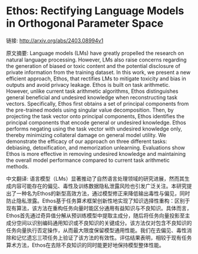 # Ethos: Rectifying Language Models in Orthogonal Parameter Space

链接: http://arxiv.org/abs/2403.08994v1

原文摘要:
Language models (LMs) have greatly propelled the research on natural language
processing. However, LMs also raise concerns regarding the generation of biased
or toxic content and the potential disclosure of private information from the
training dataset. In this work, we present a new efficient approach, Ethos,
that rectifies LMs to mitigate toxicity and bias in outputs and avoid privacy
leakage. Ethos is built on task arithmetic. However, unlike current task
arithmetic algorithms, Ethos distinguishes general beneficial and undesired
knowledge when reconstructing task vectors. Specifically, Ethos first obtains a
set of principal components from the pre-trained models using singular value
decomposition. Then, by projecting the task vector onto principal components,
Ethos identifies the principal components that encode general or undesired
knowledge. Ethos performs negating using the task vector with undesired
knowledge only, thereby minimizing collateral damage on general model utility.
We demonstrate the efficacy of our approach on three different tasks:
debiasing, detoxification, and memorization unlearning. Evaluations show Ethos
is more effective in removing undesired knowledge and maintaining the overall
model performance compared to current task arithmetic methods.

中文翻译:
语言模型（LMs）显著推动了自然语言处理领域的研究进展，然而其生成内容可能存在的偏见、毒性及训练数据隐私泄露风险也引发广泛关注。本研究提出了一种名为Ethos的新型高效方法，通过模型修正来降低输出毒性与偏见，同时防止隐私泄露。Ethos基于任务算术框架创新性地实现了知识选择性重构：区别于现有算法，该方法在重构任务向量时能区分通用有益知识与不良知识。具体而言，Ethos首先通过奇异值分解从预训练模型中提取主成分，随后将任务向量投影至主成分空间以识别编码通用知识或不良知识的关键成分。该方法仅对包含不良知识的任务向量执行否定操作，从而最大限度保留模型通用性能。我们在去偏见、毒性消除和记忆遗忘三项任务上验证了该方法的有效性。评估结果表明，相较于现有任务算术方法，Ethos在去除不良知识的同时能更好地保持模型整体性能。
